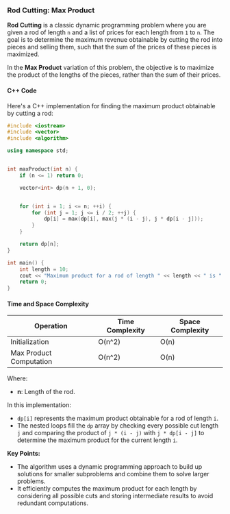 ### Rod Cutting: Max Product

**Rod Cutting** is a classic dynamic programming problem where you are given a rod of length `n` and a list of prices for each length from `1` to `n`. The goal is to determine the maximum revenue obtainable by cutting the rod into pieces and selling them, such that the sum of the prices of these pieces is maximized.

In the **Max Product** variation of this problem, the objective is to maximize the product of the lengths of the pieces, rather than the sum of their prices.

#### C++ Code

Here's a C++ implementation for finding the maximum product obtainable by cutting a rod:

```cpp
#include <iostream>
#include <vector>
#include <algorithm>

using namespace std;


int maxProduct(int n) {
    if (n <= 1) return 0;

    vector<int> dp(n + 1, 0);


    for (int i = 1; i <= n; ++i) {
        for (int j = 1; j <= i / 2; ++j) {
            dp[i] = max(dp[i], max(j * (i - j), j * dp[i - j]));
        }
    }

    return dp[n];
}

int main() {
    int length = 10; 
    cout << "Maximum product for a rod of length " << length << " is " << maxProduct(length) << endl;
    return 0;
}
```

#### Time and Space Complexity


| Operation           | Time Complexity | Space Complexity |
|---------------------|-----------------|------------------|
| Initialization      | O(n^2)          | O(n)             |
| Max Product Computation | O(n^2)      | O(n)             |

Where:
- **n**: Length of the rod.


In this implementation:
- `dp[i]` represents the maximum product obtainable for a rod of length `i`.
- The nested loops fill the `dp` array by checking every possible cut length `j` and comparing the product of `j * (i - j)` with `j * dp[i - j]` to determine the maximum product for the current length `i`.

**Key Points:**
- The algorithm uses a dynamic programming approach to build up solutions for smaller subproblems and combine them to solve larger problems.
- It efficiently computes the maximum product for each length by considering all possible cuts and storing intermediate results to avoid redundant computations.
